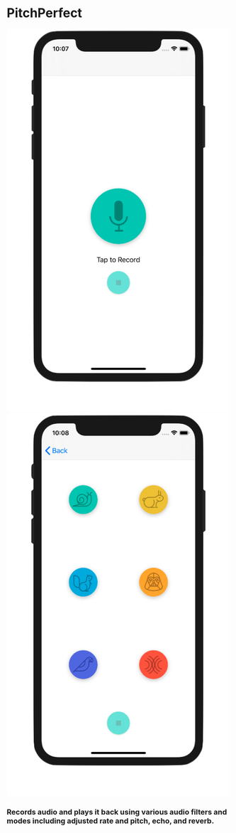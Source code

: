 # PitchPerfect
![Recording View](images/recordingView.png "Recording View")![Playback View](images/playbackView.png "Playback View") 
### Records audio and plays it back using various audio filters and modes including adjusted rate and pitch, echo, and reverb.
